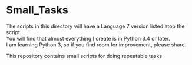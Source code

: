 # Small_Tasks
The scripts in this directory will have a Language 7 version listed atop the script.  
You will find that almost everything I create is in Python 3.4 or later.  
I am learning Python 3, so if you find room for improvement, please share.  
  
This repository contains small scripts for doing repeatable tasks
